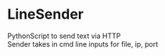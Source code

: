 # LineSender
PythonScript to send text via HTTP\
Sender takes in cmd line inputs for file, ip, port 
